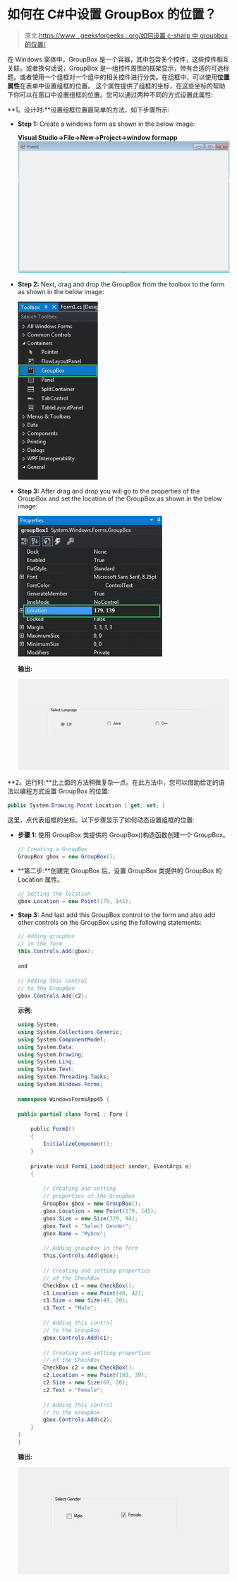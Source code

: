 # 如何在 C#中设置 GroupBox 的位置？

> 原文:[https://www . geeksforgeeks . org/如何设置 c-sharp 中 groupbox 的位置/](https://www.geeksforgeeks.org/how-to-set-the-location-of-the-groupbox-in-c-sharp/)

在 Windows 窗体中，GroupBox 是一个容器，其中包含多个控件，这些控件相互关联。或者换句话说，GroupBox 是一组控件周围的框架显示，带有合适的可选标题。或者使用一个组框对一个组中的相关控件进行分类。在组框中，可以使用**位置属性**在表单中设置组框的位置。
这个属性提供了组框的坐标，在这些坐标的帮助下你可以在窗口中设置组框的位置。您可以通过两种不同的方式设置此属性:

**1。设计时:**设置组框位置最简单的方法，如下步骤所示:

*   **Step 1:** Create a windows form as shown in the below image:

    **Visual Studio->File->New->Project->window formapp**
    ![](img/de9202f1f4646167e60ea580d67273d9.png)

*   **Step 2:** Next, drag and drop the GroupBox from the toolbox to the form as shown in the below image:

    ![](img/3e0d6750b498ddd294dc81fffa68f124.png)

*   **Step 3:** After drag and drop you will go to the properties of the GroupBox and set the location of the GroupBox as shown in the below image:

    ![](img/8f14c401fb409d4df94cc9ef73559a95.png)

    **输出:**

    ![](img/e0d6c040a9c87ee017a62d874e415a39.png)

**2。运行时:**比上面的方法稍微复杂一点。在此方法中，您可以借助给定的语法以编程方式设置 GroupBox 的位置:

```cs
public System.Drawing.Point Location { get; set; }
```

这里，点代表组框的坐标。以下步骤显示了如何动态设置组框的位置:

*   **步骤 1:** 使用 GroupBox 类提供的 GroupBox()构造函数创建一个 GroupBox。

    ```cs
    // Creating a GroupBox
    GroupBox gbox = new GroupBox(); 

    ```

*   **第二步:**创建完 GroupBox 后，设置 GroupBox 类提供的 GroupBox 的 Location 属性。

    ```cs
    // Setting the location
    gbox.Location = new Point(179, 145);

    ```

*   **Step 3:** And last add this GroupBox control to the form and also add other controls on the GroupBox using the following statements:

    ```cs
    // Adding groupbox 
    // in the form
    this.Controls.Add(gbox);

    and 

    // Adding this control
    // to the GroupBox
    gbox.Controls.Add(c2);

    ```

    **示例:**

    ```cs
    using System;
    using System.Collections.Generic;
    using System.ComponentModel;
    using System.Data;
    using System.Drawing;
    using System.Linq;
    using System.Text;
    using System.Threading.Tasks;
    using System.Windows.Forms;

    namespace WindowsFormsApp45 {

    public partial class Form1 : Form {

        public Form1()
        {
            InitializeComponent();
        }

        private void Form1_Load(object sender, EventArgs e)
        {

            // Creating and setting 
            // properties of the GroupBox
            GroupBox gbox = new GroupBox();
            gbox.Location = new Point(179, 145);
            gbox.Size = new Size(329, 94);
            gbox.Text = "Select Gender";
            gbox.Name = "Mybox";

            // Adding groupbox in the form
            this.Controls.Add(gbox);

            // Creating and setting properties
            // of the CheckBox
            CheckBox c1 = new CheckBox();
            c1.Location = new Point(40, 42);
            c1.Size = new Size(49, 20);
            c1.Text = "Male";

            // Adding this control
            // to the GroupBox
            gbox.Controls.Add(c1);

            // Creating and setting properties
            // of the CheckBox
            CheckBox c2 = new CheckBox();
            c2.Location = new Point(183, 39);
            c2.Size = new Size(69, 20);
            c2.Text = "Female";

            // Adding this control 
            // to the GroupBox
            gbox.Controls.Add(c2);
        }
    }
    }
    ```

    **输出:**

    ![](img/955274750fed6e26261b59b24601e54d.png)